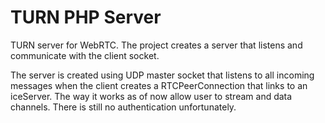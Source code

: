 # TURN PHP Server
TURN server for WebRTC. The project creates a server that listens and communicate with the client socket.

The server is created using UDP master socket that listens to all incoming messages when the client creates a RTCPeerConnection that links to an iceServer. The way it works as of now allow user to stream and data channels. There is still no authentication unfortunately.
